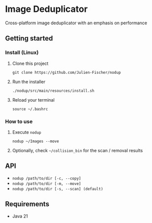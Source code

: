# Image Deduplicator

Cross-platform image deduplicator with an emphasis on performance


## Getting started

### Install (Linux)
 
  1. Clone this project

     `git clone https://github.com/Julien-Fischer/nodup`

  2. Run the installer

     `./nodup/src/main/resources/install.sh`

  3. Reload your terminal

     `source ~/.bashrc`

### How to use

  1. Execute `nodup`

     `nodup ~/Images --move`

  2. Optionally, check `~/collision_bin` for the scan / removal results


## API

- `nodup /path/to/dir [-c, --copy]`
- `nodup /path/to/dir [-m, --move]`
- `nodup /path/to/dir [-s, --scan] (default)`


## Requirements

  - Java 21
